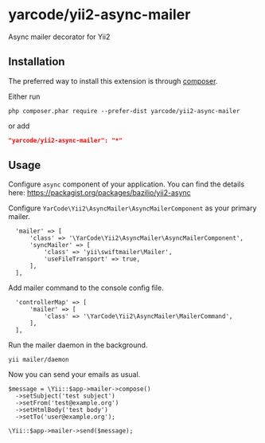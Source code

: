 # yarcode/yii2-async-mailer
Async mailer decorator for Yii2

## Installation

The preferred way to install this extension is through [composer](http://getcomposer.org/download/).

Either run

```
php composer.phar require --prefer-dist yarcode/yii2-async-mailer
```

or add

```json
"yarcode/yii2-async-mailer": "*"
```

## Usage

Configure `async` component of your application. 
You can find the details here: https://packagist.org/packages/bazilio/yii2-async

Configure `YarCode\Yii2\AsyncMailer\AsyncMailerComponent` as your primary mailer.

```
  'mailer' => [
      'class' => '\YarCode\Yii2\AsyncMailer\AsyncMailerComponent',
      'syncMailer' => [
          'class' => 'yii\swiftmailer\Mailer',
          'useFileTransport' => true,
      ],
  ],
```
Add mailer command to the console config file.
```
  'controllerMap' => [
      'mailer' => [
          'class' => '\YarCode\Yii2\AsyncMailer\MailerCommand',
      ],
  ],
```
Run the mailer daemon in the background.
```
yii mailer/daemon
```
Now you can send your emails as usual.
```
$message = \Yii::$app->mailer->compose()
  ->setSubject('test subject')
  ->setFrom('test@example.org')
  ->setHtmlBody('test body')
  ->setTo('user@example.org');

\Yii::$app->mailer->send($message);
```
